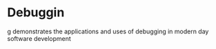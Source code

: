 # Debuggin
g
demonstrates the applications and uses of debugging
in modern day software development
